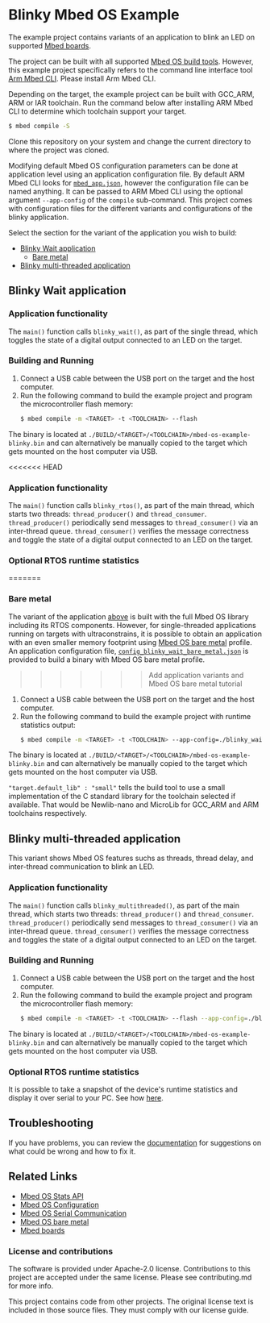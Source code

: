 # Blinky Mbed OS Example

The example project contains variants of an application to blink an LED on supported [Mbed boards](https://os.mbed.com/platforms/).

The project can be built with all supported [Mbed OS build tools](https://os.mbed.com/docs/mbed-os/latest/tools/index.html). However, this example project specifically refers to the command line interface tool [Arm Mbed CLI](https://github.com/ARMmbed/mbed-cli#installing-mbed-cli). Please install Arm Mbed CLI.

Depending on the target, the example project can be built with GCC_ARM, ARM or IAR toolchain. Run the command below after installing ARM Mbed CLI to determine which toolchain support your target.

```bash
$ mbed compile -S
```

Clone this repository on your system and change the current directory to where the project was cloned.

Modifying default Mbed OS configuration parameters can be done at application level using an application configuration file. By default ARM Mbed CLI looks for [`mbed_app.json`](https://os.mbed.com/docs/mbed-os/latest/reference/configuration.html), however the configuration file can be named anything. It can be passed to ARM Mbed CLI using the optional argument `--app-config` of the `compile` sub-command. This project comes with configuration files for the different variants and configurations of the blinky application.

Select the section for the variant of the application you wish to build:
* [Blinky Wait application](#blinky_wait)
    * [Bare metal](#blinky_wait_bare_metal)
* [Blinky multi-threaded application](#blinky_multi_threaded)

## <a name="blinky_wait"></a> Blinky Wait application

### Application functionality

The `main()` function calls `blinky_wait()`, as part of the single thread, which toggles the state of a digital output connected to an LED on the target.

### <a name="build_blinky_wait_rtos"></a> Building and Running

1. Connect a USB cable between the USB port on the target and the host computer.
2. Run the following command to build the example project and program the microcontroller flash memory:
    ```bash
    $ mbed compile -m <TARGET> -t <TOOLCHAIN> --flash
    ```
The binary is located at `./BUILD/<TARGET>/<TOOLCHAIN>/mbed-os-example-blinky.bin` and can alternatively be manually copied to the target which gets mounted on the host computer via USB.

<<<<<<< HEAD
### Application functionality

The `main()` function calls `blinky_rtos()`, as part of the main thread, which starts two threads: `thread_producer()` and `thread_consumer`. `thread_producer()` periodically send messages to `thread_consumer()` via an inter-thread queue. `thread_consumer()` verifies the message correctness and toggle the state of a digital output connected to an LED on the target.

### Optional RTOS runtime statistics
=======
### <a name="blinky_wait_bare_metal"></a> Bare metal
The variant of the application [above](#build_blinky_wait_rtos) is built with the full Mbed OS library including its RTOS components. However, for single-threaded applications running on targets with ultraconstrains, it is possible to obtain an application with an even smaller memory footprint using [Mbed OS bare metal](https://os.mbed.com/docs/mbed-os/latest/reference/mbed-os-bare-metal.html) profile.
An application configuration file, [`config_blinky_wait_bare_metal.json`](./blinky_wait/config_blinky_wait_bare_metal.json) is provided to build a binary with Mbed OS bare metal profile.
>>>>>>> Add application variants and Mbed OS bare metal tutorial

1. Connect a USB cable between the USB port on the target and the host computer.
2. Run the following command to build the example project with runtime statistics output:
    ```bash
    $ mbed compile -m <TARGET> -t <TOOLCHAIN> --app-config=./blinky_wait/config_blinky_bare_metal.json --flash
    ```
The binary is located at `./BUILD/<TARGET>/<TOOLCHAIN>/mbed-os-example-blinky.bin` and can alternatively be manually copied to the target which gets mounted on the host computer via USB.

`"target.default_lib" : "small"` tells the build tool to use a small implementation of the C standard library for the toolchain selected if available. That would be Newlib-nano and MicroLib for GCC_ARM and ARM toolchains respectively.


## <a name="blinky_multi_threaded"></a> Blinky multi-threaded application

This variant shows Mbed OS features suchs as threads, thread delay, and inter-thread communication to blink an LED.

### Application functionality

The `main()` function calls `blinky_multithreaded()`, as part of the main thread, which starts two threads: `thread_producer()` and `thread_consumer`. `thread_producer()` periodically send messages to `thread_consumer()` via an inter-thread queue. `thread_consumer()` verifies the message correctness and toggles the state of a digital output connected to an LED on the target.

### Building and Running

1. Connect a USB cable between the USB port on the target and the host computer.
2. Run the following command to build the example project and program the microcontroller flash memory:
    ```bash
    $ mbed compile -m <TARGET> -t <TOOLCHAIN> --flash --app-config=./blinky_multithreaded/config_blinky_multithreaded.json
    ```
The binary is located at `./BUILD/<TARGET>/<TOOLCHAIN>/mbed-os-example-blinky.bin` and can alternatively be manually copied to the target which gets mounted on the host computer via USB.

### Optional RTOS runtime statistics

It is possible to take a snapshot of the device's runtime statistics and display it over serial to your PC. See how [here](https://os.mbed.com/docs/latest/apis/mbed-statistics.html).


## Troubleshooting
If you have problems, you can review the [documentation](https://os.mbed.com/docs/latest/tutorials/debugging.html) for suggestions on what could be wrong and how to fix it.

## Related Links

* [Mbed OS Stats API](https://os.mbed.com/docs/latest/apis/mbed-statistics.html)
* [Mbed OS Configuration](https://os.mbed.com/docs/latest/reference/configuration.html)
* [Mbed OS Serial Communication](https://os.mbed.com/docs/latest/tutorials/serial-communication.html)
* [Mbed OS bare metal](https://os.mbed.com/docs/mbed-os/latest/reference/mbed-os-bare-metal.html)
* [Mbed boards](https://os.mbed.com/platforms/)

### License and contributions

The software is provided under Apache-2.0 license. Contributions to this project are accepted under the same license. Please see contributing.md for more info.

This project contains code from other projects. The original license text is included in those source files. They must comply with our license guide.
